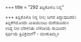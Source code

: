 +++
title = "292 ತಿದ್ದಿಕೊಳೊ ನಿನ್ನ"

+++
ತಿದ್ದಿಕೊಳೊ ನಿನ್ನ ನೀಂ; ಜಗವ ತಿದ್ದುವುದಿರಲಿ।  
ತಿದ್ದಿಕೆಗಮೊಂದು ಮಿತಿಯುಂಟು ಮರೆಯದಿರು॥  
ಉದ್ದ ನೀಂ ಬೆರಳನಿತು ಬೆಳೆದೀಯೆ ಸಾಮಿಂದೆ।  
ಸ್ಪರ್ಧಿಯೆ ತ್ರಿವಿಕ್ರಮಗೆ? - ಮಂಕುತಿಮ್ಮ॥  
